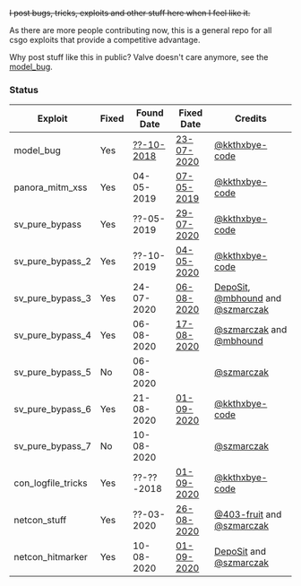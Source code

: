 ~~I post bugs, tricks, exploits and other stuff here when I feel like it.~~

As there are more people contributing now, this is a general repo for all csgo exploits that provide a competitive advantage.

Why post stuff like this in public? Valve doesn't care anymore, see the [model_bug](model_bug).

### Status

| Exploit            | Fixed     | Found Date | Fixed Date  | Credits        |
|--------------------|-----------|------------|-------------|----------------|
| model_bug          | Yes       | [??-10-2018](https://github.com/ValveSoftware/csgo-osx-linux/issues/1888) | [23-07-2020](https://blog.counter-strike.net/index.php/2020/07/30991/) | [@kkthxbye-code](https://github.com/kkthxbye-code) |
| panora_mitm_xss    | Yes       | 04-05-2019 | [07-05-2019](https://blog.counter-strike.net/index.php/2019/05/24111/) | [@kkthxbye-code](https://github.com/kkthxbye-code) |
| sv_pure_bypass     | Yes       | ??-05-2019 | [29-07-2020](https://blog.counter-strike.net/index.php/2020/07/31071/) | [@kkthxbye-code](https://github.com/kkthxbye-code) |
| sv_pure_bypass_2   | Yes       | ??-10-2019 | [04-05-2020](https://blog.counter-strike.net/index.php/2020/05/30002/) | [@kkthxbye-code](https://github.com/kkthxbye-code) |
| sv_pure_bypass_3   | Yes       | 24-07-2020 | [06-08-2020](https://blog.counter-strike.net/index.php/2020/08/31269/) | [DepoSit](https://www.youtube.com/watch?v=aL2rQzhFTn4), [@mbhound](https://github.com/mbhound) and [@szmarczak](https://github.com/szmarczak) |
| sv_pure_bypass_4   | Yes       | 06-08-2020 | [17-08-2020](https://blog.counter-strike.net/index.php/2020/08/31374/) | [@szmarczak](https://github.com/szmarczak) and [@mbhound](https://github.com/mbhound) |
| sv_pure_bypass_5   | No        | 06-08-2020 |             | [@szmarczak](https://github.com/szmarczak) |
| sv_pure_bypass_6   | Yes       | 21-08-2020 | [01-09-2020](https://blog.counter-strike.net/index.php/2020/09/31532/) | [@kkthxbye-code](https://github.com/kkthxbye-code) |
| sv_pure_bypass_7   | No        | 10-08-2020 |             | [@szmarczak](szmarczak) |
| con_logfile_tricks | Yes       | ??-??-2018 | [01-09-2020](https://blog.counter-strike.net/index.php/2020/09/31532/) | [@kkthxbye-code](https://github.com/kkthxbye-code) |
| netcon_stuff       | Yes       | ??-03-2020 | [26-08-2020](https://blog.counter-strike.net/index.php/2020/08/31476/) | [@403-fruit](https://github.com/403-Fruit) and [@szmarczak](https://github.com/szmarczak) |
| netcon_hitmarker   | Yes       | 10-08-2020 | [01-09-2020](https://blog.counter-strike.net/index.php/2020/09/31532/) | [DepoSit](https://youtu.be/T7ShZxNGr5E?t=226) and [@szmarczak](https://github.com/szmarczak) |
